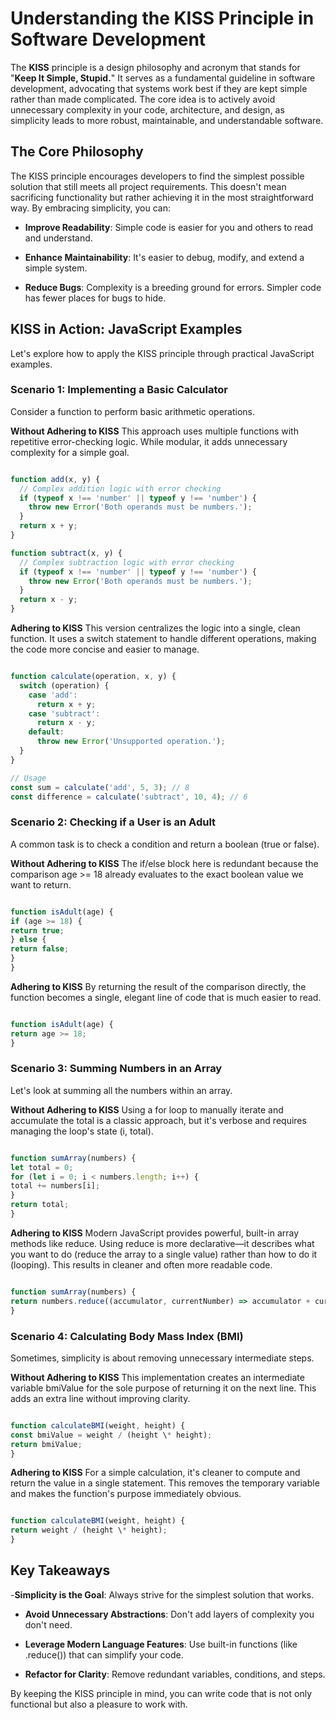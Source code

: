# Understanding the KISS Principle in Software Development

The **KISS** principle is a design philosophy and acronym that stands for "**Keep It Simple, Stupid.**" It serves as a fundamental guideline in software development, advocating that systems work best if they are kept simple rather than made complicated. The core idea is to actively avoid unnecessary complexity in your code, architecture, and design, as simplicity leads to more robust, maintainable, and understandable software.

## The Core Philosophy

The KISS principle encourages developers to find the simplest possible solution that still meets all project requirements. This doesn't mean sacrificing functionality but rather achieving it in the most straightforward way. By embracing simplicity, you can:

- **Improve Readability**: Simple code is easier for you and others to read and understand.

- **Enhance Maintainability**: It's easier to debug, modify, and extend a simple system.

- **Reduce Bugs**: Complexity is a breeding ground for errors. Simpler code has fewer places for bugs to hide.

## KISS in Action: JavaScript Examples

Let's explore how to apply the KISS principle through practical JavaScript examples.

### Scenario 1: Implementing a Basic Calculator

Consider a function to perform basic arithmetic operations.

**Without Adhering to KISS**
This approach uses multiple functions with repetitive error-checking logic. While modular, it adds unnecessary complexity for a simple goal.

```JavaScript

function add(x, y) {
  // Complex addition logic with error checking
  if (typeof x !== 'number' || typeof y !== 'number') {
    throw new Error('Both operands must be numbers.');
  }
  return x + y;
}

function subtract(x, y) {
  // Complex subtraction logic with error checking
  if (typeof x !== 'number' || typeof y !== 'number') {
    throw new Error('Both operands must be numbers.');
  }
  return x - y;
}
```

**Adhering to KISS**
This version centralizes the logic into a single, clean function. It uses a switch statement to handle different operations, making the code more concise and easier to manage.

```JavaScript

function calculate(operation, x, y) {
  switch (operation) {
    case 'add':
      return x + y;
    case 'subtract':
      return x - y;
    default:
      throw new Error('Unsupported operation.');
  }
}

// Usage
const sum = calculate('add', 5, 3); // 8
const difference = calculate('subtract', 10, 4); // 6
```

### Scenario 2: Checking if a User is an Adult

A common task is to check a condition and return a boolean (true or false).

**Without Adhering to KISS**
The if/else block here is redundant because the comparison age >= 18 already evaluates to the exact boolean value we want to return.

```JavaScript

function isAdult(age) {
if (age >= 18) {
return true;
} else {
return false;
}
}
```

**Adhering to KISS**
By returning the result of the comparison directly, the function becomes a single, elegant line of code that is much easier to read.

```JavaScript

function isAdult(age) {
return age >= 18;
}
```

### Scenario 3: Summing Numbers in an Array

Let's look at summing all the numbers within an array.

**Without Adhering to KISS**
Using a for loop to manually iterate and accumulate the total is a classic approach, but it's verbose and requires managing the loop's state (i, total).

```JavaScript

function sumArray(numbers) {
let total = 0;
for (let i = 0; i < numbers.length; i++) {
total += numbers[i];
}
return total;
}
```

**Adhering to KISS**
Modern JavaScript provides powerful, built-in array methods like reduce. Using reduce is more declarative—it describes what you want to do (reduce the array to a single value) rather than how to do it (looping). This results in cleaner and often more readable code.

```JavaScript

function sumArray(numbers) {
return numbers.reduce((accumulator, currentNumber) => accumulator + currentNumber, 0);
}
```

### Scenario 4: Calculating Body Mass Index (BMI)

Sometimes, simplicity is about removing unnecessary intermediate steps.

**Without Adhering to KISS**
This implementation creates an intermediate variable bmiValue for the sole purpose of returning it on the next line. This adds an extra line without improving clarity.

```JavaScript

function calculateBMI(weight, height) {
const bmiValue = weight / (height \* height);
return bmiValue;
}
```

**Adhering to KISS**
For a simple calculation, it's cleaner to compute and return the value in a single statement. This removes the temporary variable and makes the function's purpose immediately obvious.

```JavaScript

function calculateBMI(weight, height) {
return weight / (height \* height);
}
```

## Key Takeaways

-**Simplicity is the Goal**: Always strive for the simplest solution that works.

- **Avoid Unnecessary Abstractions**: Don't add layers of complexity you don't need.

- **Leverage Modern Language Features**: Use built-in functions (like .reduce()) that can simplify your code.

- **Refactor for Clarity**: Remove redundant variables, conditions, and steps.

By keeping the KISS principle in mind, you can write code that is not only functional but also a pleasure to work with.
